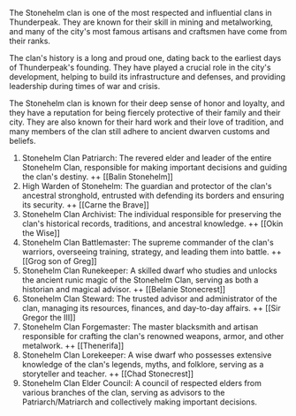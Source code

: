 The Stonehelm clan is one of the most respected and influential clans in Thunderpeak. They are known for their skill in mining and metalworking, and many of the city's most famous artisans and craftsmen have come from their ranks.

The clan's history is a long and proud one, dating back to the earliest days of Thunderpeak's founding. They have played a crucial role in the city's development, helping to build its infrastructure and defenses, and providing leadership during times of war and crisis.

The Stonehelm clan is known for their deep sense of honor and loyalty, and they have a reputation for being fiercely protective of their family and their city. They are also known for their hard work and their love of tradition, and many members of the clan still adhere to ancient dwarven customs and beliefs.


1. Stonehelm Clan Patriarch: The revered elder and leader of the entire Stonehelm Clan, responsible for making important decisions and guiding the clan's destiny. ++ [[Balin Stonehelm]]
2. High Warden of Stonehelm: The guardian and protector of the clan's ancestral stronghold, entrusted with defending its borders and ensuring its security. ++ [[Carne the Brave]]
3. Stonehelm Clan Archivist: The individual responsible for preserving the clan's historical records, traditions, and ancestral knowledge. ++ [[Okin the Wise]]
4. Stonehelm Clan Battlemaster: The supreme commander of the clan's warriors, overseeing training, strategy, and leading them into battle. ++ [[Grog son of Greg]]
5. Stonehelm Clan Runekeeper: A skilled dwarf who studies and unlocks the ancient runic magic of the Stonehelm Clan, serving as both a historian and magical advisor. ++ [[Belanie Stonecrest]] 
6. Stonehelm Clan Steward: The trusted advisor and administrator of the clan, managing its resources, finances, and day-to-day affairs. ++ [[Sir Gregor the III]]
7. Stonehelm Clan Forgemaster: The master blacksmith and artisan responsible for crafting the clan's renowned weapons, armor, and other metalwork. ++ [[Thenerifa]]
8. Stonehelm Clan Lorekeeper: A wise dwarf who possesses extensive knowledge of the clan's legends, myths, and folklore, serving as a storyteller and teacher. ++ [[Chad Stonecrest]]
10. Stonehelm Clan Elder Council: A council of respected elders from various branches of the clan, serving as advisors to the Patriarch/Matriarch and collectively making important decisions.